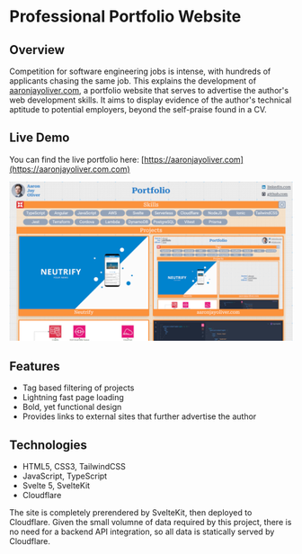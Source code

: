 # Professional Portfolio Website

## Overview

Competition for software engineering jobs is intense, with hundreds of applicants chasing the same job. This explains the development of [aaronjayoliver.com](aaronjayoliver.com), a portfolio website that serves to advertise the author's web development skills. It aims to display evidence of the author's technical aptitude to potential employers, beyond the self-praise found in a CV.

## Live Demo

You can find the live portfolio here: [https://aaronjayoliver.com](https://aaronjayoliver.com.com)

![Portfolio Screenshot](./fe/src/lib/images/projects/aaronjayoliver.webp)

## Features

- Tag based filtering of projects
- Lightning fast page loading
- Bold, yet functional design
- Provides links to external sites that further advertise the author

## Technologies

- HTML5, CSS3, TailwindCSS
- JavaScript, TypeScript
- Svelte 5, SvelteKit
- Cloudflare

The site is completely prerendered by SvelteKit, then deployed to Cloudflare. Given the small volumne of data required by this project, there is no need for a backend API integration, so all data is statically served by Cloudflare.
